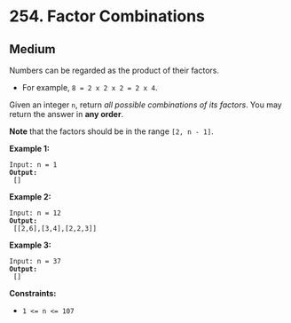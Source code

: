 # 254. Factor Combinations

## Medium



Numbers can be regarded as the product of their factors.

* For example, `8 = 2 x 2 x 2 = 2 x 4`.

Given an integer `n`, return _all possible combinations of its factors_. You may return the answer in **any order**.

**Note** that the factors should be in the range `[2, n - 1]`.

&#x20;

**Example 1:**

<pre><code>Input: n = 1
<strong>Output:
</strong> []
</code></pre>

**Example 2:**

<pre><code>Input: n = 12
<strong>Output:
</strong> [[2,6],[3,4],[2,2,3]]
</code></pre>

**Example 3:**

<pre><code>Input: n = 37
<strong>Output:
</strong> []
</code></pre>

&#x20;

**Constraints:**

* `1 <= n <= 107`
